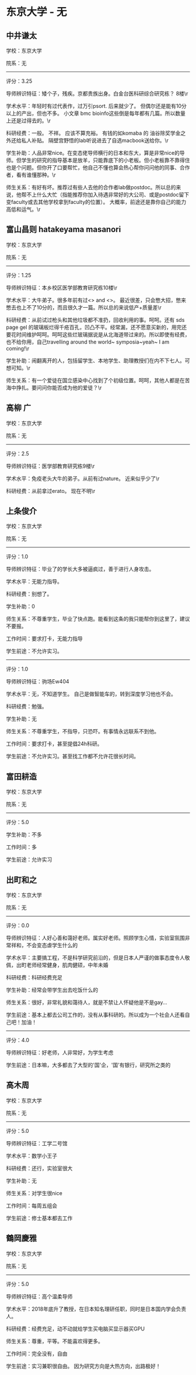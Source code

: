 # 东京大学 - 无

## 中井谦太

学校：东京大学

院系：无

* * *

评分：3.25

导师辨识特征：矮个子，残疾。京都贵族出身。白金台医科研综合研究栋？ 8楼\r

学术水平：年轻时有过代表作，过万引psort. 后来就少了。 但偶尔还是能有10分以上的产出，但也不多。 小文章 bmc bioinfo这些倒是每年都有几篇。所以数量上还是过得去的。\r

科研经费：一般。 不祥。 应该不算充裕。 有钱的如komaba 的 油谷除奖学金之外还给私人补贴。 隔壁宫野悟的lab听说进去了自选macbook送给你。\r

学生补助：人品非常nice。在变态佬导师横行的日本和东大，算是非常nice的导师。但学生的研究的指导基本是放羊，只能靠底下的小老板。但小老板靠不靠得住也是个问题。但你开了口要帮忙，他自己不懂也算会热心帮你问问他的同事、合作者，看有谁懂那种。\r

师生关系：有好有坏。推荐过有些人去他的合作者lab做postdoc。所以总的来说，他帮不上什么大忙（指能推荐你加入待遇非常好的大公司、或是postdoc留下变faculty或去其他学校拿到faculty的位置）。 大概率，前途还是靠你自己的能力高低和运气。\r

## 富山昌则 hatakeyama masanori

学校：东京大学

院系：无

* * *

评分：1.25

导师辨识特征：本乡校区医学部教育研究栋10楼\r

学术水平：大牛弟子。很多年前有过<<nature>> and <<science>>。 最近很差，只会憋大招，憋来憋去也上不了10分的，而且很久才一篇。所以总的来说低产+质量差\r

科研经费：从前试过枪头和其他垃圾都不准扔，回收利用的事。呵呵。还有 sds page gel 的玻璃板烂得千疮百孔，凹凸不平。经常漏，还不愿意买新的，用完还要花时间维护呵呵。呵呵这些烂玻璃据说是从北海道带过来的。所以即使有经费，也不给你用，自己travelling around the world~ symposia~yeah~ I am coming!\r

学生补助：闹翻离开的人，包括留学生、本地学生、助理教授们在内不下七人。可想可知。\r

师生关系：有一个爱徒在国立感染中心找到了个初级位置。呵呵，其他人都是在苦海中挣扎。要问问你能否成为他的爱徒？\r

## 高柳 广

学校：东京大学

院系：无

* * *

评分：2.5

导师辨识特征：医学部教育研究栋9楼\r

学术水平：免疫老头大牛的弟子。从前有过nature。 近来似乎少了\r

科研经费：从前拿过erato。 现在不明\r

## 上条俊介

学校：东京大学

院系：无

* * *

评分：1.0

导师辨识特征：毕业了的学长大多被逼疯过，善于进行人身攻击。

学术水平：无能力指导。

科研经费：别想了。

学生补助：0

师生关系：不尊重学生，毕业了快点跑。能看到这条的我只能帮你到这里了，建议不要报。

工作时间：要求打卡，无能力指导

学生前途：不允许实习。

* * *

评分：1.0

导师辨识特征：驹场Ew404

学术水平：无，不知道学生。
自己是做智能车的，转到深度学习他也不会。

科研经费：勉强。

学生补助：无

师生关系：不尊重学生，不指导，只恐吓。有事情永远联系不到他。

工作时间：要求打卡，甚至提倡24h科研。

学生前途：不允许实习。甚至找工作都不允许花很长时间。

## 富田耕造

学校：东京大学

院系：无

* * *

评分：5.0

学生补助：不多

工作时间：多

学生前途：允许实习

## 出町和之

学校：东京大学

院系：无

* * *

评分：0.0

导师辨识特征：人好心善和蔼好老师。属实好老师。照顾学生心情，实验室氛围非常祥和，不会变态虐学生什么的

学术水平：主要搞工程，不是科学研究前沿的，但是日本人严谨的做事态度令人敬佩，出町老师经常健身，肌肉健硕，中年未婚

科研经费：科研经费充足

学生补助：经常会带学生出去吃饭什么的

师生关系：很好，非常礼貌和蔼待人，就是不禁让人怀疑他是不是gay...

学生前途：基本上都去公司工作的，没有从事科研的。所以成为一个社会人还看自己吧！加油！

* * *

评分：4.0

导师辨识特征：好老师，人非常好，为学生考虑

学生前途：日本嘛，大多都去了大型的\'国\'企，\'国\'有银行，研究所之类的

## 高木周

学校：东京大学

院系：无

* * *

评分：5.0

导师辨识特征：工学二号馆

学术水平：数学小王子

科研经费：还行，实验室很大

学生补助：无

师生关系：对学生很nice

工作时间：每周五组会

学生前途：修士基本都去工作

## 鶴岡慶雅

学校：东京大学

院系：无

* * *

评分：5.0

导师辨识特征：高个温柔导师

学术水平：2018年底升了教授，在日本知名理研任职，同时是日本国内学会负责人。

科研经费：经费充足，动不动就给学生买电脑买显示器买GPU

师生关系：尊重，平等。不能喜欢得更多。

工作时间：完全没有，自由

学生前途：实习兼职很自由。
因为研究方向是大热方向，出路极好！
